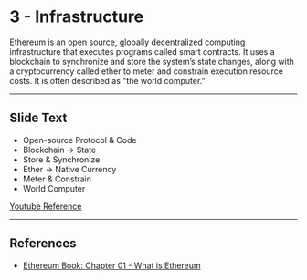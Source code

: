 # 3 - Infrastructure

Ethereum is an open source, globally decentralized computing infrastructure that executes programs called smart contracts. It uses a blockchain to synchronize and store the system’s state changes, along with a cryptocurrency called ether to meter and constrain execution resource costs. It is often described as "the world computer.”

---
## Slide Text
- Open-source Protocol & Code 
- Blockchain -> State
- Store & Synchronize
- Ether -> Native Currency
- Meter & Constrain
- World Computer

[Youtube Reference](https://youtu.be/44qhIBMGMoM?t=479)

---
## References
- [Ethereum Book: Chapter 01 - What is Ethereum](https://github.com/ethereumbook/ethereumbook/blob/develop/01what-is.asciidoc)